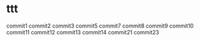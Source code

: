 # ttt
commit1
commit2
commit3
commit5
commit7
commit8
commit9
commit10
commit11
commit12
commit13
commit14
commit21
commit23